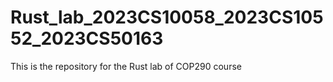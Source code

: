 # Rust_lab_2023CS10058_2023CS10552_2023CS50163
This is the repository for the Rust lab of COP290 course
